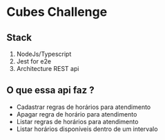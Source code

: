 # Cubes Challenge

## Stack
1. NodeJs/Typescript
2. Jest for e2e
3. Architecture REST api

## O que essa api faz ?
- Cadastrar regras de horários para atendimento
- Apagar regra de horário para atendimento
- Listar regras de horários para atendimento
- Listar horários disponíveis dentro de um intervalo
